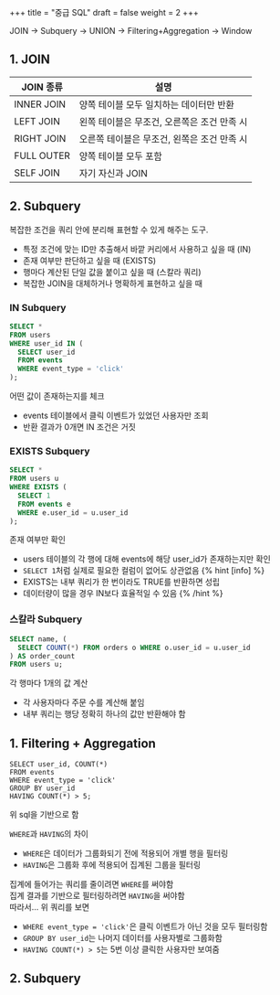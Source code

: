 +++
title = "중급 SQL"
draft = false
weight = 2
+++

JOIN -> Subquery -> UNION -> Filtering+Aggregation -> Window

## 1. JOIN
JOIN 종류 | 설명
-|-
INNER JOIN | 양쪽 테이블 모두 일치하는 데이터만 반환
LEFT JOIN | 왼쪽 테이블은 무조건, 오른쪽은 조건 만족 시
RIGHT JOIN | 오른쪽 테이블은 무조건, 왼쪽은 조건 만족 시
FULL OUTER | 양쪽 테이블 모두 포함
SELF JOIN | 자기 자신과 JOIN

## 2. Subquery
복잡한 조건을 쿼리 안에 분리해 표현할 수 있게 해주는 도구.
- 특정 조건에 맞는 ID만 추출해서 바깥 커리에서 사용하고 싶을 때 (IN)
- 존재 여부만 판단하고 싶을 때 (EXISTS)
- 행마다 계산된 단일 값을 붙이고 싶을 때 (스칼라 쿼리)
- 복잡한 JOIN을 대체하거나 명확하게 표현하고 싶을 때

### IN Subquery
```sql
SELECT *
FROM users
WHERE user_id IN (
  SELECT user_id
  FROM events
  WHERE event_type = 'click'
);
```
어떤 값이 존재하는지를 체크
- events 테이블에서 클릭 이벤트가 있었던 사용자만 조회
- 반환 결과가 0개면 IN 조건은 거짓

### EXISTS Subquery
```sql
SELECT *
FROM users u
WHERE EXISTS (
  SELECT 1
  FROM events e
  WHERE e.user_id = u.user_id
);
```
존재 여부만 확인
- users 테이블의 각 행에 대해 events에 해당 user_id가 존재하는지만 확인
- ```SELECT 1```처럼 실제로 필요한 컬럼이 없어도 상관없음
{% hint [info] %}
- EXISTS는 내부 쿼리가 한 번이라도 TRUE를 반환하면 성립
- 데이터량이 많을 경우 IN보다 효율적일 수 있음
{% /hint %}

### 스칼라 Subquery
```sql
SELECT name, (
  SELECT COUNT(*) FROM orders o WHERE o.user_id = u.user_id
) AS order_count
FROM users u;
```
각 행마다 1개의 값 계산
- 각 사용자마다 주문 수를 계산해 붙임
- 내부 쿼리는 행당 정확히 하나의 값만 반환해야 함


## 1. Filtering + Aggregation
```
SELECT user_id, COUNT(*)
FROM events
WHERE event_type = 'click'
GROUP BY user_id
HAVING COUNT(*) > 5;
```
위 sql을 기반으로 함

```WHERE```과 ```HAVING```의 차이
- ```WHERE```은 데이터가 그룹화되기 전에 적용되어 개별 행을 필터링
- ```HAVING```은 그룹화 후에 적용되어 집계된 그룹을 필터링

집계에 들어가는 쿼리를 줄이려면 ```WHERE```를 써야함  
집계 결과를 기반으로 필터링하려면 ```HAVING```을 써야함  
따라서... 위 쿼리를 보면
- ```WHERE event_type = 'click'```은 클릭 이벤트가 아닌 것을 모두 필터링함
- ```GROUP BY user_id```는 나머지 데이터를 사용자별로 그룹화함
- ```HAVING COUNT(*) > 5```는 5번 이상 클릭한 사용자만 보여줌

## 2. Subquery
